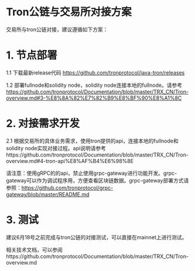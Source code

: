 # Tron公链与交易所对接方案
交易所与tron公链对接，建议遵循如下方案：

# 1. 节点部署 

1.1 下载最新release代码 https://github.com/tronprotocol/java-tron/releases

1.2 部署fullnode和solidity node，solidity node连接本地的fullnode。请参考 https://github.com/tronprotocol/Documentation/blob/master/TRX_CN/Tron-overview.md#3-%E8%8A%82%E7%82%B9%E8%BF%90%E8%A1%8C

# 2. 对接需求开发

2.1 根据交易所的具体业务需求，使用tron提供的api，连接本地的fullnode和solidity node实现对接过程。api说明请参考https://github.com/tronprotocol/Documentation/blob/master/TRX_CN/Tron-overview.md#4-tron-api%E8%AF%B4%E6%98%8E

请注意：使用gRPC的的api，禁止使用grpc-gateway进行功能开发。grpc-gateway可以作为调试程序用，方便查看区块链数据。grpc-gateway部署方式请参照：https://github.com/tronprotocol/grpc-gateway/blob/master/README.md

# 3. 测试
  建议6月18号之前完成与tron公链的对接测试，可以直接在mainnet上进行测试。

相关技术文档，可以参阅https://github.com/tronprotocol/Documentation/blob/master/TRX_CN/Tron-overview.md

